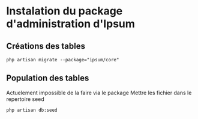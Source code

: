# Instalation du package d'administration d'Ipsum


## Créations des tables

    php artisan migrate --package="ipsum/core"

## Population des tables

Actuelement impossible de la faire via le package
Mettre les fichier dans le repertoire seed

    php artisan db:seed


